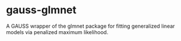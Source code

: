 # gauss-glmnet
A GAUSS wrapper of the glmnet package for fitting generalized linear models via penalized maximum likelihood.
